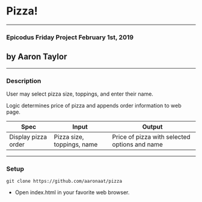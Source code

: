 # Pizza!
---
### Epicodus Friday Project February 1st, 2019
## by Aaron Taylor
---
### Description
User may select pizza size, toppings, and enter their name.

Logic determines price of pizza and appends order information to web page.

| Spec | Input | Output
--- | --- | ---
Display pizza order | Pizza size, toppings, name | Price of pizza with selected options and name
---
### Setup
```
git clone https://github.com/aaronaat/pizza
```
* Open index.html in your favorite web browser.
